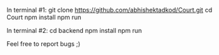 
In terminal #1:
git clone https://github.com/abhishektadkod/Court.git
cd Court
npm install
npm run

In terminal #2:
cd backend
npm install
npm run

Feel free to report bugs ;)

